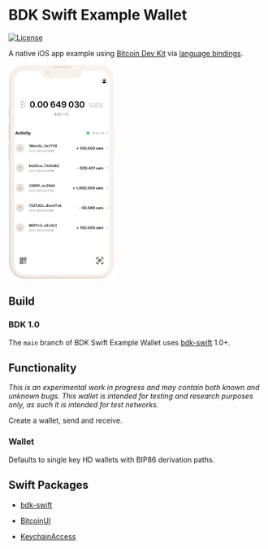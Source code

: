 # BDK Swift Example Wallet

[![License](https://img.shields.io/badge/license-MIT%2FApache--2.0-blue.svg)](https://github.com/reez/BDKSwiftExampleWallet/blob/main/LICENSE)

A native iOS app example using [Bitcoin Dev Kit](https://github.com/bitcoindevkit) via [language bindings](https://github.com/bitcoindevkit/bdk-ffi).

<img src="Docs/bitcoin-walletview.png" alt="Screenshot" width="210.5" height="420">

## Build

### BDK 1.0

The `main` branch of BDK Swift Example Wallet uses [bdk-swift](https://github.com/bitcoindevkit/bdk-swift) 1.0+.

## Functionality

*This is an experimental work in progress and may contain both known and unknown bugs. This wallet is intended for testing and research purposes only, as such it is intended for test networks.*

Create a wallet, send and receive.

### Wallet

Defaults to single key HD wallets with BIP86 derivation paths. 

## Swift Packages

- [bdk-swift](https://github.com/bitcoindevkit/bdk-swift)

- [BitcoinUI](https://github.com/reez/BitcoinUI)

- [KeychainAccess](https://github.com/kishikawakatsumi/KeychainAccess)
